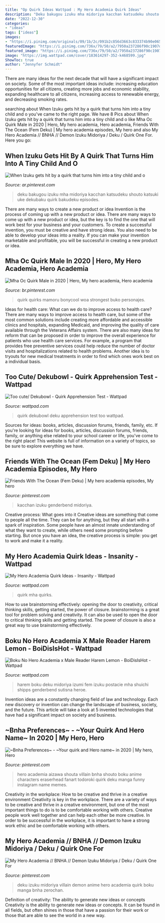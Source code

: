 ```yaml
---
title: "Op Quirk Ideas Wattpad : My Hero Academia Quirk Ideas"
description: "Deku bakugou izuku mha midoriya kacchan katsudeku shouto katsuki uke dekubaku quirk bakudeku episodes"
date: "2022-12-30"
categories:
- "ideas"
tags: ["ideas"]
images:
- "https://i.pinimg.com/originals/09/1b/2c/091b2c856d3663c833374b90e0653b3d.jpg"
featuredImage: "https://i.pinimg.com/736x/79/50/a2/7950a237286f90c1907d2a697b0da459.jpg"
featured_image: "https://i.pinimg.com/736x/79/50/a2/7950a237286f90c1907d2a697b0da459.jpg"
image: "https://img.wattpad.com/cover/183614297-352-k468599.jpg"
ShowToc: true
author: "Jennyfer Schmidt"
---
```



There are many ideas for the next decade that will have a significant impact on society. Some of the most important ideas include: increasing education opportunities for all citizens, creating more jobs and economic stability, expanding healthcare to all citizens, increasing access to renewable energy, and decreasing smoking rates.

	

		
searching about When Izuku gets hit by a quirk that turns him into a tiny child and o you've came to the right page. We have 8 Pics about When Izuku gets hit by a quirk that turns him into a tiny child and o like Mha Oc Quirk Male in 2020 | Hero, My hero academia, Hero academia, Friends With The Ocean (Fem Deku) | My hero academia episodes, My hero and also My Hero Academia // BNHA // Demon Izuku Midoriya / Deku / Quirk One For. Here you go:
		
    
## When Izuku Gets Hit By A Quirk That Turns Him Into A Tiny Child And O

<img loading=lazy src="https://i.pinimg.com/736x/a9/f5/3e/a9f53e0114765e3beadc9d8b462d56bf.jpg" onerror="this.onerror=null;this.src='https://tse1.mm.bing.net/th?id=OIP.NQb59aA2seNhbIxpuDYGSQHaJQ&amp;pid=15.1';" alt="When Izuku gets hit by a quirk that turns him into a tiny child and o">

_Source: ar.pinterest.com_

>deku bakugou izuku mha midoriya kacchan katsudeku shouto katsuki uke dekubaku quirk bakudeku episodes. 

	

There are many ways to create a new product or idea
Invention is the process of coming up with a new product or idea. There are many ways to come up with a new product or idea, but the key is to find the one that will work best for your business and your customers. To create a successful invention, you must be creative and have strong ideas. You also need to be able to develop your ideas into a reality. If you can make your invention marketable and profitable, you will be successful in creating a new product or idea.

    
## Mha Oc Quirk Male In 2020 | Hero, My Hero Academia, Hero Academia

<img loading=lazy src="https://i.pinimg.com/originals/09/1b/2c/091b2c856d3663c833374b90e0653b3d.jpg" onerror="this.onerror=null;this.src='https://tse3.mm.bing.net/th?id=OIP.k2c2PKNe2KgSLxW1wOh78wHaFy&amp;pid=15.1';" alt="Mha Oc Quirk Male in 2020 | Hero, My hero academia, Hero academia">

_Source: br.pinterest.com_

>quirk quirks mamoru bonycool woa strongest buko personajes. 

	

Ideas for health care: What can we do to improve access to health care?
There are many ways to improve access to health care, but some of the most common solutions include creating more affordable and accessible clinics and hospitals, expanding Medicaid, and improving the quality of care available through the Veterans Affairs system. There are also many ideas for reform that can be proposed in order to improve the overall experience for patients who use health care services. For example, a program that provides free preventive services could help reduce the number of doctor visits and hospitalizations related to health problems. Another idea is to tryouts for new medical treatments in order to find which ones work best on a individual basis.

    
## Too Cute/ Dekubowl - Quirk Apprehension Test - Wattpad

<img loading=lazy src="https://em.wattpad.com/00dfa8fea04d393ab9308ed4ba27b49c723fefa3/68747470733a2f2f692e70696e696d672e636f6d2f6f726967696e616c732f36362f66352f64382f36366635643862613362393933386664303133393138663934363036363636322e6a7067?s=fit&amp;h=360&amp;w=360&amp;q=80" onerror="this.onerror=null;this.src='https://tse3.mm.bing.net/th?id=OIP.jPgZVeVG-N4fO4Z5mahlmwHaIK&amp;pid=15.1';" alt="Too cute/ Dekubowl - Quirk Apprehension Test - Wattpad">

_Source: wattpad.com_

>quirk dekubowl deku apprehension test too wattpad. 

	

Sources for ideas: books, articles, discussion forums, friends, family, etc.
If you're looking for ideas for books, articles, discussion forums, friends, family, or anything else related to your school career or life, you've come to the right place! This website is full of information on a variety of topics, so be sure to explore everything we have.

    
## Friends With The Ocean (Fem Deku) | My Hero Academia Episodes, My Hero

<img loading=lazy src="https://i.pinimg.com/736x/79/50/a2/7950a237286f90c1907d2a697b0da459.jpg" onerror="this.onerror=null;this.src='https://tse4.mm.bing.net/th?id=OIP.75QroKiFSmn3qXKlTR1JkQHaHa&amp;pid=15.1';" alt="Friends With The Ocean (Fem Deku) | My hero academia episodes, My hero">

_Source: pinterest.com_

>kacchan izuku genderbend midoriya. 

	

Creative process: What goes into it
Creative ideas are something that come to people all the time. They can be for anything, but they all start with a spark of inspiration. Some people have an almost innate understanding of what they want to create, while others need some prompting before starting. But once you have an idea, the creative process is simple: you get to work and make it a reality.

    
## My Hero Academia Quirk Ideas - Insanity - Wattpad

<img loading=lazy src="https://d.wattpad.com/story_parts/74/images/1567a994368c5ce4751441028512.jpg" onerror="this.onerror=null;this.src='https://tse2.mm.bing.net/th?id=OIP.KO5VACIiKiBpQucg-hb1MQHaEP&amp;pid=15.1';" alt="My Hero Academia Quirk Ideas - Insanity - Wattpad">

_Source: wattpad.com_

>quirk mha quirks. 

	

How to use brainstorming effectively: opening the door to creativity, critical thinking skills, getting started, the power of closure.
brainstorming is a great tool for problem solving and creativity. It can also be used to open the door to critical thinking skills and getting started. The power of closure is also a great way to use brainstorming effectively.

    
## Boku No Hero Academia X Male Reader Harem Lemon - BoiDisIsHot - Wattpad

<img loading=lazy src="https://img.wattpad.com/cover/183614297-352-k468599.jpg" onerror="this.onerror=null;this.src='https://tse4.mm.bing.net/th?id=OIP.mUJAE_iK0X6WXbHKY-Q5ngAAAA&amp;pid=15.1';" alt="Boku No Hero Academia x Male Reader Harem Lemon - BoiDisIsHot - Wattpad">

_Source: wattpad.com_

>harem boku deku midoriya izumi fem izuku postacie mha shuichi shipps genderbend sutisna heroe. 

	

Invention ideas are a constantly changing field of law and technology. Each new discovery or invention can change the landscape of business, society, and the future. This article will take a look at 5 invented technologies that have had a significant impact on society and business.

    
## ~Bnha Preferences~ - ~Your Quirk And Hero Name~ In 2020 | My Hero, Hero

<img loading=lazy src="https://i.pinimg.com/736x/a6/39/2e/a6392e5a4b7ec73753a99ab91bf08395.jpg" onerror="this.onerror=null;this.src='https://tse4.mm.bing.net/th?id=OIP.9FPQvoguElpAW0USgKGTbwHaHX&amp;pid=15.1';" alt="~Bnha Preferences~ - ~Your quirk and Hero name~ in 2020 | My hero, Hero">

_Source: pinterest.com_

>hero academia aizawa shouta villain bnha shouto boku anime characters eraserhead fanart todoroki quirk deku manga funny instagram name memes. 

	

Creativity in the workplace: How to be creative and thrive in a creative environment
Creativity is key in the workplace. There are a variety of ways to be creative and thrive in a creative environment, but one of the most important things to do is to be comfortable working with others. Creative people work well together and can help each other be more creative. In order to be successful in the workplace, it is important to have a strong work ethic and be comfortable working with others.

    
## My Hero Academia // BNHA // Demon Izuku Midoriya / Deku / Quirk One For

<img loading=lazy src="https://i.pinimg.com/originals/1b/bd/6b/1bbd6b3bf40ec9e0d22f4c02e5755ae7.jpg" onerror="this.onerror=null;this.src='https://tse1.mm.bing.net/th?id=OIP.F04MdHBhXOM4-sgmKWC-nwHaLO&amp;pid=15.1';" alt="My Hero Academia // BNHA // Demon Izuku Midoriya / Deku / Quirk One For">

_Source: pinterest.com_

>deku izuku midoriya villain demon anime hero academia quirk boku manga bnha zerochan. 

	

Definition of creativity: The ability to generate new ideas or concepts
Creativity is the ability to generate new ideas or concepts. It can be found in all fields, but often shines in those that have a passion for their work or those that are able to see the world in a new way.

